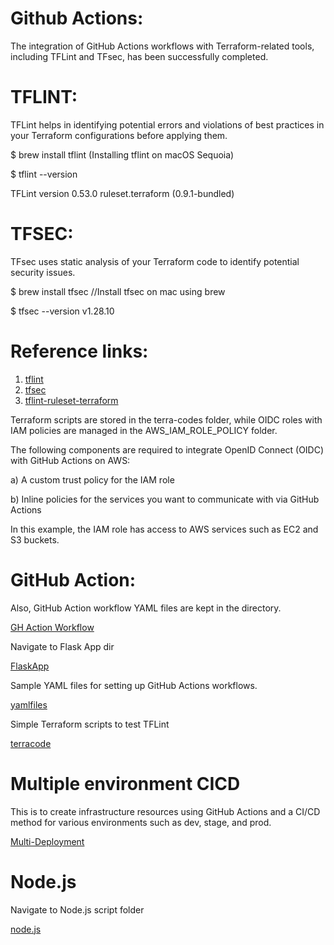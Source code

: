 
# Github Actions:
The integration of GitHub Actions workflows with Terraform-related tools, including TFLint and TFsec, has been successfully completed.

# TFLINT:
TFLint helps in identifying potential errors and violations of best practices in your Terraform configurations before applying them.

$ brew install tflint            (Installing tflint on macOS Sequoia)

$ tflint --version

TFLint version 0.53.0
ruleset.terraform (0.9.1-bundled)

# TFSEC: 
TFsec uses static analysis of your Terraform code to identify potential security issues.

$ brew install tfsec             //Install tfsec on mac using brew

$ tfsec --version
v1.28.10

# Reference links:

1) [tflint](https://github.com/terraform-linters/tflint)
2) [tfsec](https://github.com/aquasecurity/tfsec)
3) [tflint-ruleset-terraform](https://github.com/terraform-linters/tflint-ruleset-terraform)

Terraform scripts are stored in the terra-codes folder, while OIDC roles with IAM policies are managed in the AWS_IAM_ROLE_POLICY folder.

The following components are required to integrate OpenID Connect (OIDC) with GitHub Actions on AWS:

a) A custom trust policy for the IAM role

b) Inline policies for the services you want to communicate with via GitHub Actions

In this example, the IAM role has access to AWS services such as EC2 and S3 buckets.

# GitHub Action:

Also, GitHub Action workflow YAML files are kept in the directory.

[GH Action Workflow](https://github.com/thangacodes/GitHubActions-repo/tree/main/.github/workflows)

Navigate to Flask App dir

[FlaskApp](https://github.com/thangacodes/GitHubActions-repo/tree/main/flaskapp)

Sample YAML files for setting up GitHub Actions workflows.

[yamlfiles](https://github.com/thangacodes/GitHubActions-repo/tree/main/sampleyaml)

Simple Terraform scripts to test TFLint

[terracode](https://github.com/thangacodes/GitHubActions-repo/tree/main/terra-codes)

# Multiple environment CICD

This is to create infrastructure resources using GitHub Actions and a CI/CD method for various environments such as dev, stage, and prod.

[Multi-Deployment](https://github.com/thangacodes/GitHubActions/blob/main/.github/workflows/dep.yaml)

# Node.js

Navigate to Node.js script folder

[node.js](https://github.com/thangacodes/GitHubActions-repo/tree/main/nodejs)
